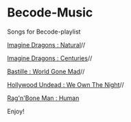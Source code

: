 # Becode-Music
Songs for Becode-playlist

[Imagine Dragons : Natural](https://www.youtube.com/watch?v=V5M2WZiAy6k)//

[Imagine Dragons : Centuries](https://www.youtube.com/watch?v=vR18NP-acL4)//

[Bastille : World Gone Mad](https://www.youtube.com/watch?v=0_c_WHoWzeA)//

[Hollywood Undead : We Own The Night](https://www.youtube.com/watch?v=0pk3jCwePXY)//

[Rag'n'Bone Man : Human](https://www.youtube.com/watch?v=RpimiNvcRC4)

Enjoy!
